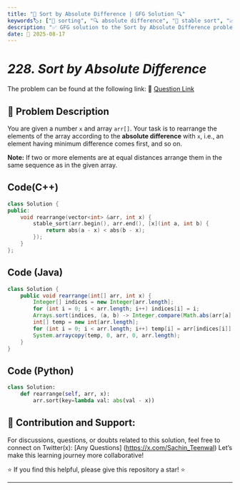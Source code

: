 ```yaml
---
title: "📏 Sort by Absolute Difference | GFG Solution 🔍"
keywords🏷️: ["📏 sorting", "🔍 absolute difference", "📍 stable sort", "📈 custom comparator", "📘 GFG", "🏁 competitive programming", "📚 DSA"]
description: "✅ GFG solution to the Sort by Absolute Difference problem: rearrange array elements based on their absolute difference from a target value using stable sorting technique. 🚀"
date: 📅 2025-08-17
---
```


# *228. Sort by Absolute Difference*

The problem can be found at the following link: 🔗 [Question Link](https://www.geeksforgeeks.org/problems/sort-by-absolute-difference-1587115621/1)

## **🧩 Problem Description**

You are given a number `x` and array `arr[]`. Your task is to rearrange the elements of the array according to the **absolute difference** with `x`, i.e., an element having minimum difference comes first, and so on.

**Note:** If two or more elements are at equal distances arrange them in the same sequence as in the given array.


## Code(C++)
```cpp
class Solution {
public:
    void rearrange(vector<int> &arr, int x) {
        stable_sort(arr.begin(), arr.end(), [x](int a, int b) {
            return abs(a - x) < abs(b - x);
        });
    }
};
```

## Code (Java)

```java
class Solution {
    public void rearrange(int[] arr, int x) {
        Integer[] indices = new Integer[arr.length];
        for (int i = 0; i < arr.length; i++) indices[i] = i;
        Arrays.sort(indices, (a, b) -> Integer.compare(Math.abs(arr[a] - x), Math.abs(arr[b] - x)));
        int[] temp = new int[arr.length];
        for (int i = 0; i < arr.length; i++) temp[i] = arr[indices[i]];
        System.arraycopy(temp, 0, arr, 0, arr.length);
    }
}
```

## Code (Python)

```python
class Solution:
    def rearrange(self, arr, x):
        arr.sort(key=lambda val: abs(val - x))
```



## 🎯 **Contribution and Support:**

For discussions, questions, or doubts related to this solution, feel free to connect on Twitter(x): [Any Questions] (https://x.com/Sachin_Teenwal) Let’s make this learning journey more collaborative!

⭐ If you find this helpful, please give this repository a star! ⭐

---
